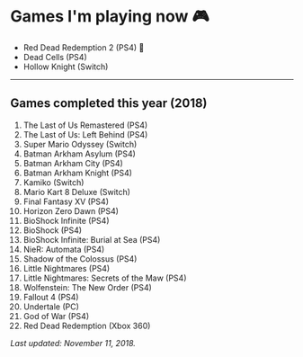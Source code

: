 # Games I'm playing now 🎮

- Red Dead Redemption 2 (PS4) 🤠
- Dead Cells (PS4)
- Hollow Knight (Switch)

---

## Games completed this year (2018)

1. The Last of Us Remastered (PS4)
1. The Last of Us: Left Behind (PS4)
1. Super Mario Odyssey (Switch)
1. Batman Arkham Asylum (PS4)
1. Batman Arkham City (PS4)
1. Batman Arkham Knight (PS4)
1. Kamiko (Switch)
1. Mario Kart 8 Deluxe (Switch)
1. Final Fantasy XV (PS4)
1. Horizon Zero Dawn (PS4)
1. BioShock Infinite (PS4)
1. BioShock (PS4)
1. BioShock Infinite: Burial at Sea (PS4)
1. NieR: Automata (PS4)
1. Shadow of the Colossus (PS4)
1. Little Nightmares (PS4)
1. Little Nightmares: Secrets of the Maw (PS4)
1. Wolfenstein: The New Order (PS4)
1. Fallout 4 (PS4)
1. Undertale (PC)
1. God of War (PS4)
1. Red Dead Redemption (Xbox 360)

*Last updated: November 11, 2018.*
